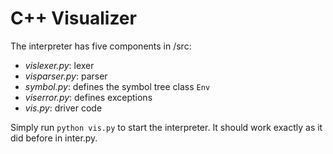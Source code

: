 # C++ Visualizer

The interpreter has five components in /src:
 - *vislexer.py*: lexer
 - *visparser.py*: parser
 - *symbol.py*: defines the symbol tree class `Env`
 - *viserror.py*: defines exceptions
 - *vis.py*: driver code
 
Simply run `python vis.py` to start the interpreter. It should work
exactly as it did before in inter.py.
